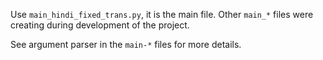 Use `main_hindi_fixed_trans.py`, it is the main file. Other `main_*` files were creating during development of the project.

See argument parser in the `main-*` files for more details.